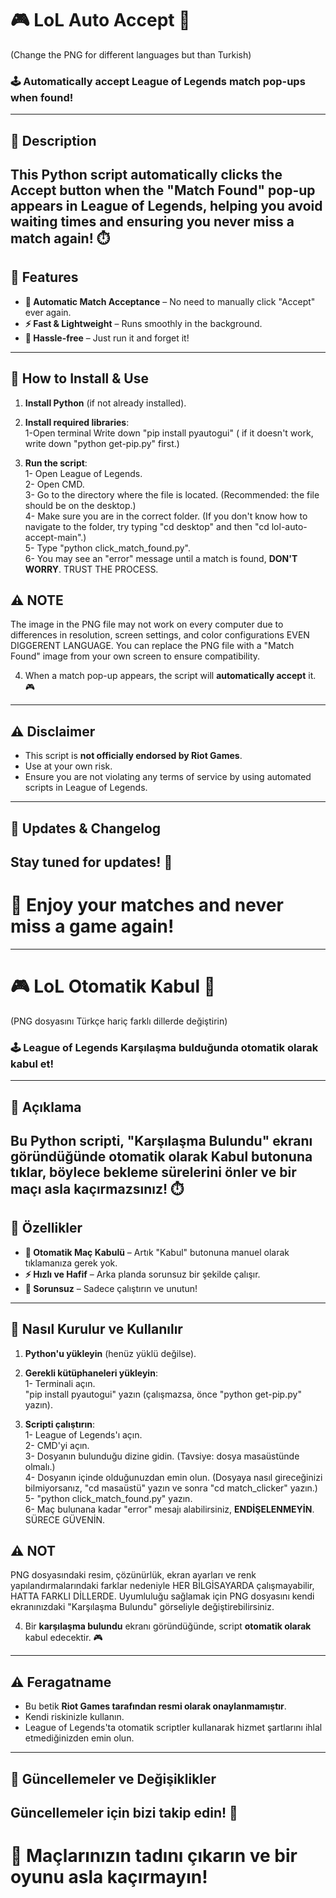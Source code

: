 
# 🎮 **LoL Auto Accept** 🚀
(Change the PNG for different languages but than Turkish)
### 🕹️ **Automatically accept League of Legends match pop-ups when found!**  
---
## 📝 **Description**  
This Python script automatically clicks the **Accept** button when the **"Match Found"** pop-up appears in League of Legends, helping you avoid waiting times and ensuring you never miss a match again! ⏱️
---
## 🔧 **Features**  
- **🔑 Automatic Match Acceptance** – No need to manually click "Accept" ever again.  
- **⚡ Fast & Lightweight** – Runs smoothly in the background.  
- **💯 Hassle-free** – Just run it and forget it!
---
## 🚀 **How to Install & Use**  
1. **Install Python** (if not already installed).  

2. **Install required libraries**:  
   1-Open terminal
      Write down "pip install pyautogui" ( if it doesn't work, write down "python get-pip.py" first.)
3. **Run the script**:  
   1- Open League of Legends.  
   2- Open CMD.  
   3- Go to the directory where the file is located. (Recommended: the file should be on the desktop.)  
   4- Make sure you are in the correct folder. (If you don't know how to navigate to the folder, try typing "cd desktop" and then "cd lol-auto-accept-main".)  
   5- Type "python click_match_found.py".  
   6- You may see an "error" message until a match is found, **DON'T WORRY**. TRUST THE PROCESS.
   
## ⚠️ **NOTE** 
The image in the PNG file may not work on every computer due to differences in resolution, screen settings, and color configurations EVEN DIGGERENT LANGUAGE. You can replace the PNG file with a "Match Found" image from your own screen to ensure compatibility.
 
4. When a match pop-up appears, the script will **automatically accept** it. 🎮
---
## ⚠️ **Disclaimer**  
- This script is **not officially endorsed by Riot Games**.  
- Use at your own risk.  
- Ensure you are not violating any terms of service by using automated scripts in League of Legends.  
---
## 📅 **Updates & Changelog**  
Stay tuned for updates! 🚨
---
# 👾 **Enjoy your matches and never miss a game again!**

---------

# 🎮 **LoL Otomatik Kabul** 🚀  
(PNG dosyasını Türkçe hariç farklı dillerde değiştirin)

### 🕹️ **League of Legends Karşılaşma bulduğunda otomatik olarak kabul et!**  
---

## 📝 **Açıklama**  
Bu Python scripti, **"Karşılaşma Bulundu"** ekranı göründüğünde otomatik olarak **Kabul** butonuna tıklar, böylece bekleme sürelerini önler ve bir maçı asla kaçırmazsınız! ⏱️  
---

## 🔧 **Özellikler**  
- **🔑 Otomatik Maç Kabulü** – Artık "Kabul" butonuna manuel olarak tıklamanıza gerek yok.  
- **⚡ Hızlı ve Hafif** – Arka planda sorunsuz bir şekilde çalışır.  
- **💯 Sorunsuz** – Sadece çalıştırın ve unutun!  
---

## 🚀 **Nasıl Kurulur ve Kullanılır**  
1. **Python'u yükleyin** (henüz yüklü değilse).  

2. **Gerekli kütüphaneleri yükleyin**:  
   1- Terminali açın.  
   "pip install pyautogui" yazın (çalışmazsa, önce "python get-pip.py" yazın).  


3. **Scripti çalıştırın**:  
   1- League of Legends'ı açın.  
   2- CMD'yi açın.  
   3- Dosyanın bulunduğu dizine gidin. (Tavsiye: dosya masaüstünde olmalı.)  
   4- Dosyanın içinde olduğunuzdan emin olun. (Dosyaya nasıl gireceğinizi bilmiyorsanız, "cd masaüstü" yazın ve sonra "cd match_clicker" yazın.)  
   5- "python click_match_found.py" yazın.  
   6- Maç bulunana kadar "error" mesajı alabilirsiniz, **ENDİŞELENMEYİN**. SÜRECE GÜVENİN.  

## ⚠️ **NOT**  
PNG dosyasındaki resim, çözünürlük, ekran ayarları ve renk yapılandırmalarındaki farklar nedeniyle HER BİLGİSAYARDA çalışmayabilir, HATTA FARKLI DİLLERDE. Uyumluluğu sağlamak için PNG dosyasını kendi ekranınızdaki "Karşılaşma Bulundu" görseliyle değiştirebilirsiniz.

4. Bir **karşılaşma bulundu** ekranı göründüğünde, script **otomatik olarak** kabul edecektir. 🎮  
---

## ⚠️ **Feragatname**  
- Bu betik **Riot Games tarafından resmi olarak onaylanmamıştır**.  
- Kendi riskinizle kullanın.  
- League of Legends'ta otomatik scriptler kullanarak hizmet şartlarını ihlal etmediğinizden emin olun.  
---

## 📅 **Güncellemeler ve Değişiklikler**  
Güncellemeler için bizi takip edin! 🚨  
---  
# 👾 **Maçlarınızın tadını çıkarın ve bir oyunu asla kaçırmayın!**  

